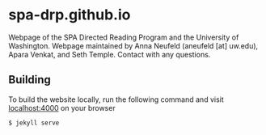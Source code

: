 # spa-drp.github.io
Webpage of the SPA Directed Reading Program and the University of Washington.
Webpage maintained by Anna Neufeld (aneufeld [at] uw.edu), Apara Venkat, and Seth Temple. 
Contact with any questions.


## Building

To build the website locally, run the following command and visit [localhost:4000](http://localhost:4000/) on your browser
```{shell}
$ jekyll serve
```
